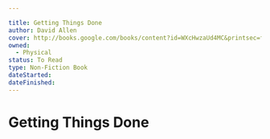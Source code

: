 ```yaml
---

title: Getting Things Done
author: David Allen
cover: http://books.google.com/books/content?id=WXcHwzaUd4MC&printsec=frontcover&img=1&zoom=1&edge=curl&source=gbs_api
owned:
  - Physical
status: To Read
type: Non-Fiction Book
dateStarted:
dateFinished:
---
```

# Getting Things Done
